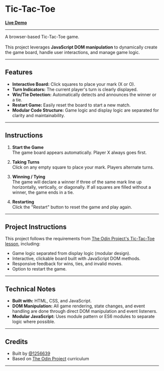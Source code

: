 # Tic-Tac-Toe

[**Live Demo**](http://1256639.github.io/tic-tac-toe)

---

A browser-based Tic-Tac-Toe game.<br><br>
This project leverages **JavaScript DOM manipulation** to dynamically create the game board, handle user interactions, and manage game logic.

---

## Features

- **Interactive Board:** Click squares to place your mark (X or O).
- **Turn Indicators:** The current player's turn is clearly displayed.
- **Win/Tie Detection:** Automatically detects and announces the winner or a tie.
- **Restart Game:** Easily reset the board to start a new match.
- **Modular Code Structure:** Game logic and display logic are separated for clarity and maintainability.

---

## Instructions

1. **Start the Game**  
   The game board appears automatically. Player X always goes first.

2. **Taking Turns**  
   Click on any empty square to place your mark. Players alternate turns.

3. **Winning / Tying**  
   The game will declare a winner if three of the same mark line up horizontally, vertically, or diagonally. If all squares are filled without a winner, the game ends in a tie.

4. **Restarting**  
   Click the "Restart" button to reset the game and play again.

---

## Project Instructions

This project follows the requirements from [The Odin Project's Tic-Tac-Toe lesson](https://www.theodinproject.com/lessons/node-path-javascript-tic-tac-toe), including:

- Game logic separated from display logic (modular design).
- Interactive, clickable board built with JavaScript DOM methods.
- Responsive feedback for wins, ties, and invalid moves.
- Option to restart the game.

---

## Technical Notes

- **Built with:** HTML, CSS, and JavaScript.
- **DOM Manipulation:** All game rendering, state changes, and event handling are done through direct DOM manipulation and event listeners.
- **Modular JavaScript:** Uses module pattern or ES6 modules to separate logic where possible.

---

## Credits

- Built by [@1256639](https://github.com/1256639)
- Based on [The Odin Project](https://www.theodinproject.com/) curriculum

---